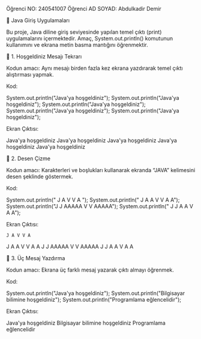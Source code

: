 Öğrenci NO: 240541007
Öğrenci AD SOYAD: Abdulkadir Demir

📘 Java Giriş Uygulamaları

Bu proje, Java diline giriş seviyesinde yapılan temel çıktı (print) uygulamalarını içermektedir.
Amaç, System.out.println() komutunun kullanımını ve ekrana metin basma mantığını öğrenmektir.

🧩 1. Hoşgeldiniz Mesajı Tekrarı

Kodun amacı:
Aynı mesajı birden fazla kez ekrana yazdırarak temel çıktı alıştırması yapmak.

Kod:

System.out.println("Java'ya hoşgeldiniz");
System.out.println("Java'ya hoşgeldiniz");
System.out.println("Java'ya hoşgeldiniz");
System.out.println("Java'ya hoşgeldiniz");
System.out.println("Java'ya hoşgeldiniz");


Ekran Çıktısı:

Java'ya hoşgeldiniz
Java'ya hoşgeldiniz
Java'ya hoşgeldiniz
Java'ya hoşgeldiniz
Java'ya hoşgeldiniz

🎨 2. Desen Çizme

Kodun amacı:
Karakterleri ve boşlukları kullanarak ekranda “JAVA” kelimesini desen şeklinde göstermek.

Kod:

System.out.println("    J A V V A ");
System.out.println("  J A A V V A A");
System.out.println("J J AAAAA V V AAAAA");
System.out.println("  J J A A V A A");


Ekran Çıktısı:

    J A V V A 
  J A A V V A A
J J AAAAA V V AAAAA
  J J A A V A A

💬 3. Üç Mesaj Yazdırma

Kodun amacı:
Ekrana üç farklı mesaj yazarak çıktı almayı öğrenmek.

Kod:

System.out.println("Java'ya hoşgeldiniz");
System.out.println("Bilgisayar bilimine hoşgeldiniz");
System.out.println("Programlama eğlencelidir");


Ekran Çıktısı:

Java'ya hoşgeldiniz
Bilgisayar bilimine hoşgeldiniz
Programlama eğlencelidir
